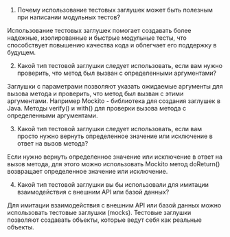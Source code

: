 1)  Почему использование тестовых заглушек может быть полезным при написании модульных тестов?

Использование тестовых заглушек помогает создавать более надежные, изолированные и быстрые модульные тесты, что способствует повышению качества кода и облегчает его поддержку в будущем.

2) Какой тип тестовой заглушки следует использовать, если вам нужно проверить, что метод был вызван с определенными аргументами?

Заглушки с параметрами позволяют указать ожидаемые аргументы для вызова метода и проверить, что метод был вызван с этими аргументами. Например Mockito - библиотека для создания заглушек в Java. Методы verify() и with() для проверки вызова метода с определенными аргументами.

3) Какой тип тестовой заглушки следует использовать, если вам просто нужно вернуть определенное значение или исключение в ответ на вызов метода?

Если нужно вернуть определенное значение или исключение в ответ на вызов метода, для этого можно использовать Mockito  метод doReturn() возвращает определенное значение или исключение.

4) Какой тип тестовой заглушки вы бы использовали для имитации  взаимодействия с внешним API или базой данных?

Для имитации взаимодействия с внешним API или базой данных можно использовать тестовые заглушки (mocks). Тестовые заглушки позволяют создавать объекты, которые ведут себя как реальные объекты.